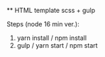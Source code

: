 ** HTML template scss + gulp

Steps (node 16 min ver.):
1. yarn install / npm install
2. gulp / yarn start / npm start